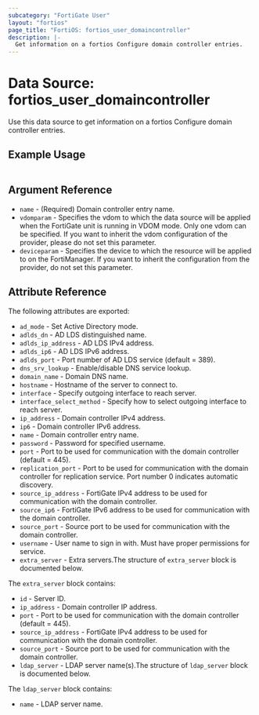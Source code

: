 ```yaml
---
subcategory: "FortiGate User"
layout: "fortios"
page_title: "FortiOS: fortios_user_domaincontroller"
description: |-
  Get information on a fortios Configure domain controller entries.
---
```


# Data Source: fortios_user_domaincontroller
Use this data source to get information on a fortios Configure domain controller entries.


## Example Usage

```hcl

```

## Argument Reference

* `name` - (Required) Domain controller entry name.
* `vdomparam` - Specifies the vdom to which the data source will be applied when the FortiGate unit is running in VDOM mode. Only one vdom can be specified. If you want to inherit the vdom configuration of the provider, please do not set this parameter.
* `deviceparam` - Specifies the device to which the resource will be applied to on the FortiManager. If you want to inherit the configuration from the provider, do not set this parameter.

## Attribute Reference

The following attributes are exported:

* `ad_mode` - Set Active Directory mode.
* `adlds_dn` - AD LDS distinguished name.
* `adlds_ip_address` - AD LDS IPv4 address.
* `adlds_ip6` - AD LDS IPv6 address.
* `adlds_port` - Port number of AD LDS service (default = 389).
* `dns_srv_lookup` - Enable/disable DNS service lookup.
* `domain_name` - Domain DNS name.
* `hostname` - Hostname of the server to connect to.
* `interface` - Specify outgoing interface to reach server.
* `interface_select_method` - Specify how to select outgoing interface to reach server.
* `ip_address` - Domain controller IPv4 address.
* `ip6` - Domain controller IPv6 address.
* `name` - Domain controller entry name.
* `password` - Password for specified username.
* `port` - Port to be used for communication with the domain controller (default = 445).
* `replication_port` - Port to be used for communication with the domain controller for replication service. Port number 0 indicates automatic discovery.
* `source_ip_address` - FortiGate IPv4 address to be used for communication with the domain controller.
* `source_ip6` - FortiGate IPv6 address to be used for communication with the domain controller.
* `source_port` - Source port to be used for communication with the domain controller.
* `username` - User name to sign in with. Must have proper permissions for service.
* `extra_server` - Extra servers.The structure of `extra_server` block is documented below.

The `extra_server` block contains:

* `id` - Server ID.
* `ip_address` - Domain controller IP address.
* `port` - Port to be used for communication with the domain controller (default = 445).
* `source_ip_address` - FortiGate IPv4 address to be used for communication with the domain controller.
* `source_port` - Source port to be used for communication with the domain controller.
* `ldap_server` - LDAP server name(s).The structure of `ldap_server` block is documented below.

The `ldap_server` block contains:

* `name` - LDAP server name.
